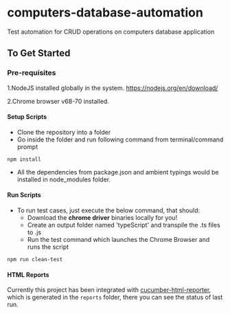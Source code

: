# computers-database-automation
Test automation for CRUD operations on computers database application 

## To Get Started

### Pre-requisites
1.NodeJS installed globally in the system.
https://nodejs.org/en/download/

2.Chrome browser v68-70 installed.


#### Setup Scripts
* Clone the repository into a folder
* Go inside the folder and run following command from terminal/command prompt
```
npm install 
```
* All the dependencies from package.json and ambient typings would be installed in node_modules folder.

#### Run Scripts

* To run test cases, just execute the below command, that should:
    * Download the **chrome driver** binaries locally for you!
    * Create an output folder named 'typeScript' and transpile the .ts files to .js
    * Run the test command which launches the Chrome Browser and runs the script

```
npm run clean-test
``` 

#### HTML Reports
Currently this project has been integrated with [cucumber-html-reporter](https://github.com/gkushang/cucumber-html-reporter), which is generated in the `reports` folder, there you can see the status of last run.
